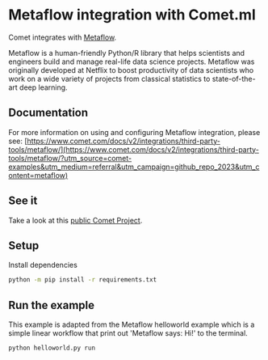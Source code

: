 # Metaflow integration with Comet.ml

Comet integrates with [Metaflow](https://metaflow.org/).

Metaflow is a human-friendly Python/R library that helps scientists and engineers build and manage real-life data science projects. Metaflow was originally developed at Netflix to boost productivity of data scientists who work on a wide variety of projects from classical statistics to state-of-the-art deep learning.

## Documentation

For more information on using and configuring Metaflow integration, please see: [https://www.comet.com/docs/v2/integrations/third-party-tools/metaflow/](https://www.comet.com/docs/v2/integrations/third-party-tools/metaflow/?utm_source=comet-examples&utm_medium=referral&utm_campaign=github_repo_2023&utm_content=metaflow)

## See it

Take a look at this [public Comet Project](https://www.comet.com/examples/comet-example-metaflow-hello-world?utm_source=comet-examples&utm_medium=referral&utm_campaign=github_repo_2023&utm_content=metaflow).

## Setup

Install dependencies

```bash
python -m pip install -r requirements.txt
```

## Run the example

This example is adapted from the Metaflow helloworld example which is a simple linear workflow that print out 'Metaflow says: Hi!' to the terminal.

```bash
python helloworld.py run
```
